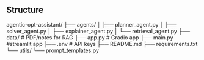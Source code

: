 ## Structure

agentic-opt-assistant/
├── agents/
│   ├── planner_agent.py
│   ├── solver_agent.py
│   ├── explainer_agent.py
│   └── retrieval_agent.py
├── data/                  # PDF/notes for RAG
├── app.py                 # Gradio app
├── main.py                #streamlit app
├── .env                   # API keys
├── README.md
├── requirements.txt
└── utils/
    └── prompt_templates.py


